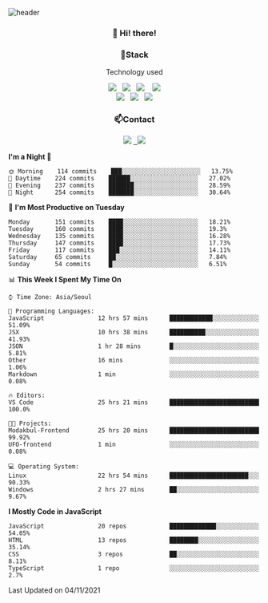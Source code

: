 ![header](https://capsule-render.vercel.app/api?type=waving&color=gradient&height=200&text=Che-ri&fontAlign=70&fontAlignY=40&animation=twinkling)

<h3 align="center">👋 Hi! there!</h3>

<h3 align="center">📌Stack</h3>
<p align="center">Technology used</p>
<div align="center"><img src="https://img.shields.io/badge/HTML5-e74c3c?style=flat-square&logo=HTML5&logoColor=white"></img> &nbsp <img src="https://img.shields.io/badge/CSS3-0A84FF?style=flat-square&logo=CSS3&logoColor=white"></img>  &nbsp <img src="https://img.shields.io/badge/SCSS-fd79a8?style=flat-square&logo=Sass&logoColor=white"/></a>&nbsp  &nbsp <img src="https://img.shields.io/badge/styled%2Dcomponents-DB7093?style=flat-square&logo=styled%2Dcomponents&logoColor=white"/></a>
<br><img src="https://img.shields.io/badge/JavaScript-FFCD11?style=flat-square&logo=JavaScript&logoColor=white"></img> &nbsp <img src="https://img.shields.io/badge/React-00BCF6?style=flat-square&logo=React&logoColor=white"></img> &nbsp <img src="https://img.shields.io/badge/Redux-764ABC?style=flat-square&logo=Redux&logoColor=white"/></a></div>

<h3 align="center">📫Contact</h3>
<div align="center"><a href="https://cheri.tistory.com/"><img src="https://img.shields.io/badge/Cheri-AD29B6?style=flat-square&logo=Tidal&logoColor=white"/></a> <a href="rnjs1135@gmail.com"> &nbsp <img src="https://img.shields.io/badge/Gmail-EA4335?style=flat-square&logo=Gmail&logoColor=white"/></a></div>

<!--START_SECTION:waka-->
**I'm a Night 🦉** 

```text
🌞 Morning    114 commits    ███░░░░░░░░░░░░░░░░░░░░░░   13.75% 
🌆 Daytime    224 commits    ██████░░░░░░░░░░░░░░░░░░░   27.02% 
🌃 Evening    237 commits    ███████░░░░░░░░░░░░░░░░░░   28.59% 
🌙 Night      254 commits    ███████░░░░░░░░░░░░░░░░░░   30.64%

```
📅 **I'm Most Productive on Tuesday** 

```text
Monday       151 commits    ████░░░░░░░░░░░░░░░░░░░░░   18.21% 
Tuesday      160 commits    ████░░░░░░░░░░░░░░░░░░░░░   19.3% 
Wednesday    135 commits    ████░░░░░░░░░░░░░░░░░░░░░   16.28% 
Thursday     147 commits    ████░░░░░░░░░░░░░░░░░░░░░   17.73% 
Friday       117 commits    ███░░░░░░░░░░░░░░░░░░░░░░   14.11% 
Saturday     65 commits     ██░░░░░░░░░░░░░░░░░░░░░░░   7.84% 
Sunday       54 commits     █░░░░░░░░░░░░░░░░░░░░░░░░   6.51%

```


📊 **This Week I Spent My Time On** 

```text
⌚︎ Time Zone: Asia/Seoul

💬 Programming Languages: 
JavaScript               12 hrs 57 mins      ████████████░░░░░░░░░░░░░   51.09% 
JSX                      10 hrs 38 mins      ██████████░░░░░░░░░░░░░░░   41.93% 
JSON                     1 hr 28 mins        █░░░░░░░░░░░░░░░░░░░░░░░░   5.81% 
Other                    16 mins             ░░░░░░░░░░░░░░░░░░░░░░░░░   1.06% 
Markdown                 1 min               ░░░░░░░░░░░░░░░░░░░░░░░░░   0.08%

🔥 Editors: 
VS Code                  25 hrs 21 mins      █████████████████████████   100.0%

🐱‍💻 Projects: 
Modakbul-Frontend        25 hrs 20 mins      █████████████████████████   99.92% 
UFO-frontend             1 min               ░░░░░░░░░░░░░░░░░░░░░░░░░   0.08%

💻 Operating System: 
Linux                    22 hrs 54 mins      ██████████████████████░░░   90.33% 
Windows                  2 hrs 27 mins       ██░░░░░░░░░░░░░░░░░░░░░░░   9.67%

```

**I Mostly Code in JavaScript** 

```text
JavaScript               20 repos            █████████████░░░░░░░░░░░░   54.05% 
HTML                     13 repos            ████████░░░░░░░░░░░░░░░░░   35.14% 
CSS                      3 repos             ██░░░░░░░░░░░░░░░░░░░░░░░   8.11% 
TypeScript               1 repo              ░░░░░░░░░░░░░░░░░░░░░░░░░   2.7%

```



 Last Updated on 04/11/2021
<!--END_SECTION:waka-->

